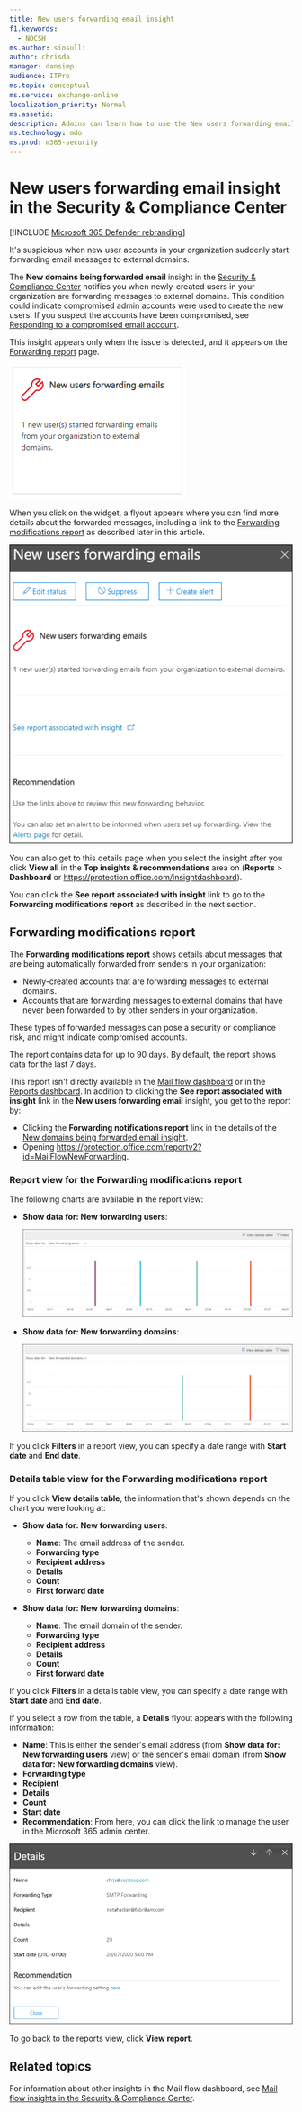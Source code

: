 ```yaml
---
title: New users forwarding email insight
f1.keywords: 
  - NOCSH
ms.author: siosulli
author: chrisda
manager: dansimp
audience: ITPro
ms.topic: conceptual
ms.service: exchange-online
localization_priority: Normal
ms.assetid: 
description: Admins can learn how to use the New users forwarding email insight in the Security & Compliance Center to investigate when users in their organization are forwarding messages to new domains.
ms.technology: mdo
ms.prod: m365-security
---
```


# New users forwarding email insight in the Security & Compliance Center

[!INCLUDE [Microsoft 365 Defender rebranding](../includes/microsoft-defender-for-office.md)]


It's suspicious when new user accounts in your organization suddenly start forwarding email messages to external domains.

The **New domains being forwarded email** insight in the [Security & Compliance Center](https://protection.office.com) notifies you when newly-created users in your organization are forwarding messages to external domains. This condition could indicate compromised admin accounts were used to create the new users. If you suspect the accounts have been compromised, see [Responding to a compromised email account](responding-to-a-compromised-email-account.md).

This insight appears only when the issue is detected, and it appears on the [Forwarding report](view-mail-flow-reports.md#forwarding-report) page.

![New users forwarding email insight](../../media/mfi-new-users-forwarding-email.png)

When you click on the widget, a flyout appears where you can find more details about the forwarded messages, including a link to the [Forwarding modifications report](#forwarding-modifications-report) as described later in this article.

![Details flyout that appears after clicking on the New users forwarding email insight](../../media/mfi-new-users-forwarding-email-details.png)

You can also get to this details page when you select the insight after you click **View all** in the **Top insights & recommendations** area on (**Reports** \> **Dashboard** or <https://protection.office.com/insightdashboard>).

You can click the **See report associated with insight** link to go to the **Forwarding modifications report** as described in the next section.

## Forwarding modifications report

The **Forwarding modifications report** shows details about messages that are being automatically forwarded from senders in your organization:

- Newly-created accounts that are forwarding messages to external domains.
- Accounts that are forwarding messages to external domains that have never been forwarded to by other senders in your organization.

These types of forwarded messages can pose a security or compliance risk, and might indicate compromised accounts.

The report contains data for up to 90 days. By default, the report shows data for the last 7 days.

This report isn't directly available in the [Mail flow dashboard](mail-flow-insights-v2.md) or in the [Reports dashboard](view-mail-flow-reports.md). In addition to clicking the **See report associated with insight** link in the **New users forwarding email** insight, you get to the report by:

- Clicking the **Forwarding notifications report** link in the details of the [New domains being forwarded email insight](mfi-new-domains-being-forwarded-email.md).
- Opening <https://protection.office.com/reportv2?id=MailFlowNewForwarding>.

### Report view for the Forwarding modifications report

The following charts are available in the report view:

- **Show data for: New forwarding users**:

  ![New forwarding users view in the Forwarding modifications report](../../media/forwarding-modifications-report-new-forwarding-users.png)

- **Show data for: New forwarding domains**:

  ![New forwarded domains view in the Forwarding modifications report](../../media/forwarding-modifications-report-new-forwarded-domains.png)

If you click **Filters** in a report view, you can specify a date range with **Start date** and **End date**.

### Details table view for the Forwarding modifications report

If you click **View details table**, the information that's shown depends on the chart you were looking at:

- **Show data for: New forwarding users**:

  - **Name**: The email address of the sender.
  - **Forwarding type**
  - **Recipient address**
  - **Details**
  - **Count**
  - **First forward date**

- **Show data for: New forwarding domains**:

  - **Name**: The email domain of the sender.
  - **Forwarding type**
  - **Recipient address**
  - **Details**
  - **Count**
  - **First forward date**

If you click **Filters** in a details table view, you can specify a date range with **Start date** and **End date**.

If you select a row from the table, a **Details** flyout appears with the following information:

- **Name**: This is either the sender's email address (from **Show data for: New forwarding users** view) or the sender's email domain (from **Show data for: New forwarding domains** view).
- **Forwarding type**
- **Recipient**
- **Details**
- **Count**
- **Start date**
- **Recommendation**: From here, you can click the link to manage the user in the Microsoft 365 admin center.

![Details flyout from the details table of the New forwarding users view in the Forwarding modifications report](../../media/mfi-forwarding-modifications-report-new-forwarding-users-view-details-table-details.png)

To go back to the reports view, click **View report**.

## Related topics

For information about other insights in the Mail flow dashboard, see [Mail flow insights in the Security & Compliance Center](mail-flow-insights-v2.md).
